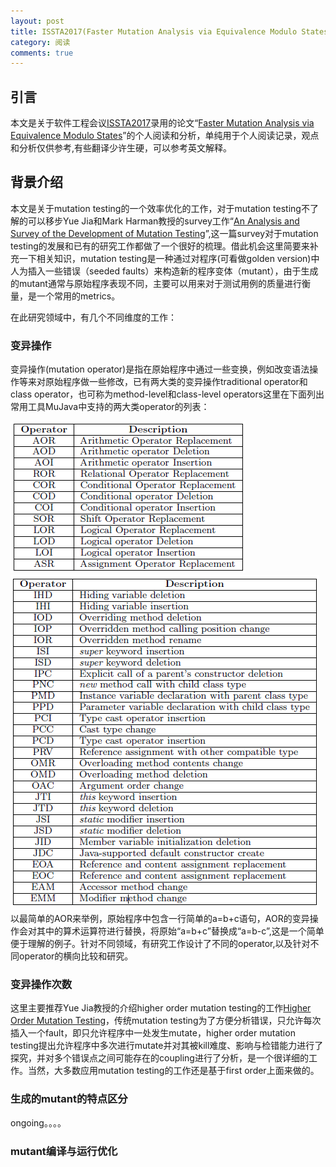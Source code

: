 ```yaml
---
layout: post
title: ISSTA2017(Faster Mutation Analysis via Equivalence Modulo States)
category: 阅读
comments: true
---
```



## 引言

本文是关于软件工程会议[ISSTA2017](http://conf.researchr.org/home/issta-2017)录用的论文“[Faster Mutation Analysis via Equivalence Modulo States](http://xueshu.baidu.com/s?wd=paperuri%3A%2858fc680748b07dfa0259884a40309fe8%29&filter=sc_long_sign&tn=SE_xueshusource_2kduw22v&sc_vurl=http%3A%2F%2Farxiv.org%2Fabs%2F1702.06689&ie=utf-8&sc_us=982844565878477910)”的个人阅读和分析，单纯用于个人阅读记录，观点和分析仅供参考,有些翻译少许生硬，可以参考英文解释。

## 背景介绍

本文是关于mutation testing的一个效率优化的工作，对于mutation testing不了解的可以移步Yue Jia和Mark Harman教授的survey工作“[An Analysis and Survey of the Development of Mutation Testing](http://ieeexplore.ieee.org/document/5487526/)”,这一篇survey对于mutation testing的发展和已有的研究工作都做了一个很好的梳理。借此机会这里简要来补充一下相关知识，mutation testing是一种通过对程序(可看做golden version)中人为插入一些错误（seeded faults）来构造新的程序变体（mutant），由于生成的mutant通常与原始程序表现不同，主要可以用来对于测试用例的质量进行衡量，是一个常用的metrics。

在此研究领域中，有几个不同维度的工作：

### 变异操作
变异操作(mutation operator)是指在原始程序中通过一些变换，例如改变语法操作等来对原始程序做一些修改，已有两大类的变异操作traditional operator和class operator，也可称为method-level和class-level operators这里在下面列出常用工具MuJava中支持的两大类operator的列表：

![classOp](2017-07-04/traditionOp.png "method-level operators supported in MuJava")
![classOp](2017-07-04/classOp.png "class-level operators supported in MuJava")
以最简单的AOR来举例，原始程序中包含一行简单的a=b+c语句，AOR的变异操作会对其中的算术运算符进行替换，将原始“a=b+c”替换成“a=b-c”,这是一个简单便于理解的例子。针对不同领域，有研究工作设计了不同的operator,以及针对不同operator的横向比较和研究。

### 变异操作次数
这里主要推荐Yue Jia教授的介绍higher order mutation testing的工作[Higher Order Mutation Testing](http://xueshu.baidu.com/s?wd=paperuri%3A%28256e59987845f8910d43dbee99522737%29&filter=sc_long_sign&tn=SE_xueshusource_2kduw22v&sc_vurl=http%3A%2F%2Fwww.sciencedirect.com%2Fscience%2Farticle%2Fpii%2FS0950584909000688&ie=utf-8&sc_us=15796804892534341782)，传统mutation testing为了方便分析错误，只允许每次插入一个fault，即只允许程序中一处发生mutate，higher order mutation testing提出允许程序中多次进行mutate并对其被kill难度、影响与检错能力进行了探究，并对多个错误点之间可能存在的coupling进行了分析，是一个很详细的工作。当然，大多数应用mutation testing的工作还是基于first order上面来做的。

### 生成的mutant的特点区分
ongoing。。。。

### mutant编译与运行优化
